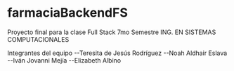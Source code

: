 # farmaciaBackendFS
Proyecto final para la clase Full Stack 
7mo Semestre ING. EN SISTEMAS COMPUTACIONALES

Integrantes del equipo
 --Teresita de Jesús Rodríguez 
 --Noah Aldhair Eslava
 --Iván Jovanni Mejía
 --Elizabeth Albino 
